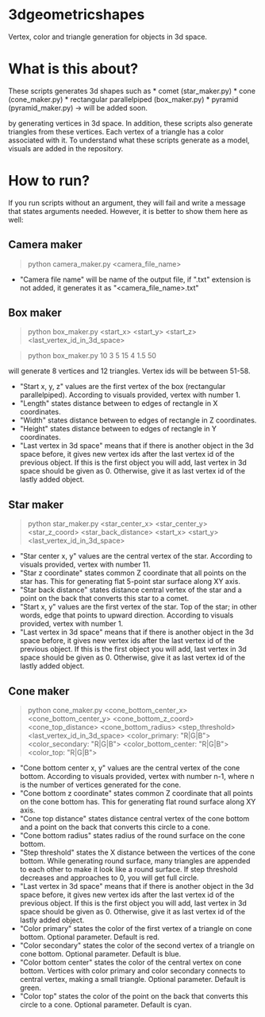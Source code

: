 # 3dgeometricshapes
Vertex, color and triangle generation for objects in 3d space.

# What is this about? #

These scripts generates 3d shapes such as
    * comet (star_maker.py)
    * cone (cone_maker.py)
    * rectangular parallelpiped (box_maker.py)
    * pyramid (pyramid_maker.py) -> will be added soon.


by generating vertices in 3d space. In addition, these scripts also generate triangles from these vertices. Each vertex of a triangle has a color associated with it. To understand what these scripts generate as a model, visuals are added in the repository.

# How to run? #

If you run scripts without an argument, they will fail and write a message that states arguments needed. However, it is better to show them here as well:

## Camera maker ##

> python camera_maker.py <camera_file_name>

* "Camera file name" will be name of the output file, if ".txt" extension is not added, it generates it as "<camera_file_name>.txt"

## Box maker ##

> python box_maker.py <start_x>
>                    <start_y>
>                    <start_z>
>                    <length>
>                    <width>
>                    <height>
>                    <last_vertex_id_in_3d_space>

> python box_maker.py 10 3 5 15 4 1.5 50

will generate 8 vertices and 12 triangles. Vertex ids will be between 51-58.

* "Start x, y, z" values are the first vertex of the box (rectangular parallelpiped). According to visuals provided, vertex with number 1.
* "Length" states distance between to edges of rectangle in X coordinates.
* "Width" states distance between to edges of rectangle in Z coordinates.
* "Height" states distance between to edges of rectangle in Y coordinates.
* "Last vertex in 3d space" means that if there is another object in the 3d space before, it gives new vertex ids after the last vertex id of the previous object. If this is the first object you will add, last vertex in 3d space should be given as 0. Otherwise, give it as last vertex id of the lastly added object.


## Star maker ##

> python star_maker.py <star_center_x>
>                    <star_center_y>
>                    <star_z_coord>
>                    <star_back_distance>
>                    <start_x>
>                    <start_y>
>                    <last_vertex_id_in_3d_space>

* "Star center x, y" values are the central vertex of the star. According to visuals provided, vertex with number 11.
* "Star z coordinate" states common Z coordinate that all points on the star has. This for generating flat 5-point star surface along XY axis.
* "Star back distance" states distance central vertex of the star and a point on the back that converts this star to a comet.
* "Start x, y" values are the first vertex of the star. Top of the star; in other words, edge that points to upward direction. According to visuals provided, vertex with number 1.
* "Last vertex in 3d space" means that if there is another object in the 3d space before, it gives new vertex ids after the last vertex id of the previous object. If this is the first object you will add, last vertex in 3d space should be given as 0. Otherwise, give it as last vertex id of the lastly added object.


## Cone maker ##

> python cone_maker.py <cone_bottom_center_x>
>                    <cone_bottom_center_y>
>                    <cone_bottom_z_coord>
>                    <cone_top_distance>
>                    <cone_bottom_radius>
>                    <step_threshold>
>                    <last_vertex_id_in_3d_space>
>                    <color_primary: "R|G|B">
>                    <color_secondary: "R|G|B">
>                    <color_bottom_center: "R|G|B">
>                    <color_top: "R|G|B">

* "Cone bottom center x, y" values are the central vertex of the cone bottom. According to visuals provided, vertex with number n-1, where n is the number of vertices generated for the cone.
* "Cone bottom z coordinate" states common Z coordinate that all points on the cone bottom has. This for generating flat round surface along XY axis.
* "Cone top distance" states distance central vertex of the cone bottom and a point on the back that converts this circle to a cone.
* "Cone bottom radius" states radius of the round surface on the cone bottom.
* "Step threshold" states the X distance between the vertices of the cone bottom. While generating round surface, many triangles are appended to each other to make it look like a round surface. If step threshold decreases and approaches to 0, you will get full circle.
* "Last vertex in 3d space" means that if there is another object in the 3d space before, it gives new vertex ids after the last vertex id of the previous object. If this is the first object you will add, last vertex in 3d space should be given as 0. Otherwise, give it as last vertex id of the lastly added object.
* "Color primary" states the color of the first vertex of a triangle on cone bottom. Optional parameter. Default is red.
* "Color secondary" states the color of the second vertex of a triangle on cone bottom. Optional parameter. Default is blue.
* "Color bottom center" states the color of the central vertex on cone bottom. Vertices with color primary and color secondary connects to central vertex, making a small triangle. Optional parameter. Default is green.
* "Color top" states the color of the point on the back that converts this circle to a cone. Optional parameter. Default is cyan.


